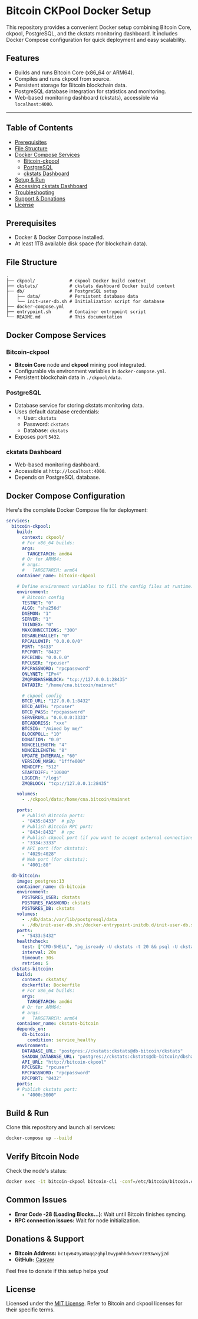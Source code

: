 # Bitcoin CKPool Docker Setup

This repository provides a convenient Docker setup combining Bitcoin Core, ckpool, PostgreSQL, and the ckstats monitoring dashboard. It includes Docker Compose configuration for quick deployment and easy scalability.

## Features

- Builds and runs Bitcoin Core (x86_64 or ARM64).
- Compiles and runs ckpool from source.
- Persistent storage for Bitcoin blockchain data.
- PostgreSQL database integration for statistics and monitoring.
- Web-based monitoring dashboard (ckstats), accessible via `localhost:4000`.

---

## Table of Contents

- [Prerequisites](#prerequisites)
- [File Structure](#file-structure)
- [Docker Compose Services](#docker-compose-services)
  - [Bitcoin-ckpool](#Bitcoin-ckpool)
  - [PostgreSQL](#postgresql)
  - [ckstats Dashboard](#ckstats-dashboard)
- [Setup & Run](#build--run)
- [Accessing ckstats Dashboard](#accessing-the-ckstats-dashboard)
- [Troubleshooting](#common-issues)
- [Support & Donations](#support--donations)
- [License](#license)

## Prerequisites

- Docker & Docker Compose installed.
- At least 1TB available disk space (for blockchain data).

## File Structure

```plaintext
.
├── ckpool/             # ckpool Docker build context
├── ckstats/            # ckstats dashboard Docker build context
├── db/                 # PostgreSQL setup
│   ├── data/           # Persistent database data
│   └── init-user-db.sh # Initialization script for database
├── docker-compose.yml
├── entrypoint.sh       # Container entrypoint script
└── README.md           # This documentation
```

## Docker Compose Services

### Bitcoin-ckpool
- **Bitcoin Core** node and **ckpool** mining pool integrated.
- Configurable via environment variables in `docker-compose.yml`.
- Persistent blockchain data in `./ckpool/data`.

### PostgreSQL
- Database service for storing ckstats monitoring data.
- Uses default database credentials:
  - User: `ckstats`
  - Password: `ckstats`
  - Database: `ckstats`
- Exposes port `5432`.

### ckstats Dashboard
- Web-based monitoring dashboard.
- Accessible at `http://localhost:4000`.
- Depends on PostgreSQL database.

## Docker Compose Configuration

Here's the complete Docker Compose file for deployment:

```yaml
services:
  bitcoin-ckpool:
    build:
      context: ckpool/
      # For x86_64 builds:
      args:
        TARGETARCH: amd64
      # Or for ARM64:
      # args:
      #   TARGETARCH: arm64
    container_name: bitcoin-ckpool

    # Define environment variables to fill the config files at runtime:
    environment:
      # Bitcoin config
      TESTNET: "0"
      ALGO: "sha256d"
      DAEMON: "1"
      SERVER: "1"
      TXINDEX: "0"
      MAXCONNECTIONS: "300"
      DISABLEWALLET: "0"
      RPCALLOWIP: "0.0.0.0/0"
      PORT: "8433"
      RPCPORT: "8432"
      RPCBIND: "0.0.0.0"
      RPCUSER: "rpcuser"
      RPCPASSWORD: "rpcpassword"
      ONLYNET: "IPv4"
      ZMQPUBHASHBLOCK: "tcp://127.0.0.1:28435"
      DATADIR: "/home/cna.bitcoin/mainnet"

      # ckpool config
      BTCD_URL: "127.0.0.1:8432"
      BTCD_AUTH: "rpcuser"
      BTCD_PASS: "rpcpassword"
      SERVERURL: "0.0.0.0:3333"
      BTCADDRESS: "xxx"
      BTCSIG: "/mined by me/"
      BLOCKPOLL: "10"
      DONATION: "0.0"
      NONCE1LENGTH: "4"
      NONCE2LENGTH: "8"
      UPDATE_INTERVAL: "60"
      VERSION_MASK: "1fffe000"
      MINDIFF: "512"
      STARTDIFF: "10000"
      LOGDIR: "/logs"
      ZMQBLOCK: "tcp://127.0.0.1:28435"

    volumes:
      - ./ckpool/data:/home/cna.bitcoin/mainnet

    ports:
      # Publish Bitcoin ports:
      - "8435:8433"  # p2p
      # Publish Bitcoin RPC port:
      - "8434:8432"  # rpc
      # Publish ckpool port (if you want to accept external connections for miners):
      - "3334:3333"
      # API port (for ckstats):
      - "4029:4028"
      # Web port (for ckstats):
      - "4001:80"

  db-bitcoin:
    image: postgres:13
    container_name: db-bitcoin
    environment:
      POSTGRES_USER: ckstats
      POSTGRES_PASSWORD: ckstats
      POSTGRES_DB: ckstats
    volumes:
      - ./db/data:/var/lib/postgresql/data
      - ./db/init-user-db.sh:/docker-entrypoint-initdb.d/init-user-db.sh
    ports:
      - "5433:5432"
    healthcheck:
      test: ["CMD-SHELL", "pg_isready -U ckstats -t 20 && psql -U ckstats -d dbshadow -c 'SELECT 1' >/dev/null 2>&1"]
      interval: 20s
      timeout: 30s
      retries: 5
  ckstats-bitcoin:
    build:
      context: ckstats/
      dockerfile: Dockerfile
      # For x86_64 builds:
      args:
        TARGETARCH: amd64
      # Or for ARM64:
      # args:
      #   TARGETARCH: arm64
    container_name: ckstats-bitcoin
    depends_on:
      db-bitcoin:
        condition: service_healthy
    environment:
      DATABASE_URL: "postgres://ckstats:ckstats@db-bitcoin/ckstats"
      SHADOW_DATABASE_URL: "postgres://ckstats:ckstats@db-bitcoin/dbshadow"
      API_URL: "http://bitcoin-ckpool"
      RPCUSER: "rpcuser"
      RPCPASSWORD: "rpcpassword"
      RPCPORT: "8432"
    ports:
    # Publish ckstats port:
      - "4000:3000"
```

## Build & Run

Clone this repository and launch all services:

```bash
docker-compose up --build
```

## Verify Bitcoin Node

Check the node's status:

```bash
docker exec -it bitcoin-ckpool bitcoin-cli -conf=/etc/bitcoin/bitcoin.conf getblockchaininfo
```

## Common Issues

- **Error Code -28 (Loading Blocks...)**: Wait until Bitcoin finishes syncing.
- **RPC connection issues:** Wait for node initialization.

## Donations & Support

- **Bitcoin Address:** `bc1qv649ya0aqqzghpl0wypnhhdw5xvrz893wxyj2d`
- **GitHub:** [Casraw](https://github.com/Casraw/)

Feel free to donate if this setup helps you!

## License

Licensed under the [MIT License](https://opensource.org/licenses/MIT).
Refer to Bitcoin and ckpool licenses for their specific terms.
